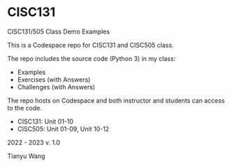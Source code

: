# CISC131
CISC131/505 Class Demo Examples

This is a Codespace repo for CISC131 and CISC505 class. 

The repo includes the source code (Python 3) in my class:
- Examples
- Exercises (with Answers)
- Challenges (with Answers)

The repo hosts on Codespace and both instructor and students can access to the code.
- CISC131: Unit 01-10
- CISC505: Unit 01-09, Unit 10-12

2022 - 2023
v. 1.0

Tianyu Wang

